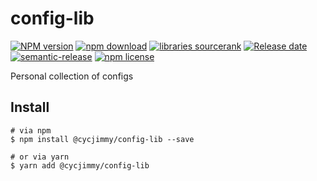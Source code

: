 # config-lib

[![NPM version][npm-image]][npm-url]
[![npm download][download-image]][download-url]
[![libraries sourcerank][libraries-sourcerank-image]][libraries-sourcerank-url]
[![Release date][release-date-image]][release-url]
[![semantic-release][semantic-image]][semantic-url]
[![npm license][license-image]][download-url]

Personal collection of configs

## Install
```shell
# via npm
$ npm install @cycjimmy/config-lib --save

# or via yarn
$ yarn add @cycjimmy/config-lib
```

<!-- Links: -->
[npm-image]: https://img.shields.io/npm/v/@cycjimmy/config-lib
[npm-url]: https://npmjs.org/package/@cycjimmy/config-lib

[download-image]: https://img.shields.io/npm/dt/@cycjimmy/config-lib
[download-url]: https://npmjs.org/package/@cycjimmy/config-lib

[libraries-sourcerank-image]: https://img.shields.io/librariesio/sourcerank/npm/@cycjimmy/config-lib
[libraries-sourcerank-url]: https://libraries.io/npm/@cycjimmy%2Fconfig-lib

[release-date-image]: https://img.shields.io/github/release-date/cycjimmy/config-lib
[release-url]: https://github.com/cycjimmy/config-lib/releases

[semantic-image]: https://img.shields.io/badge/%20%20%F0%9F%93%A6%F0%9F%9A%80-semantic--release-e10079.svg
[semantic-url]: https://github.com/semantic-release/semantic-release

[license-image]: https://img.shields.io/npm/l/@cycjimmy/config-lib
